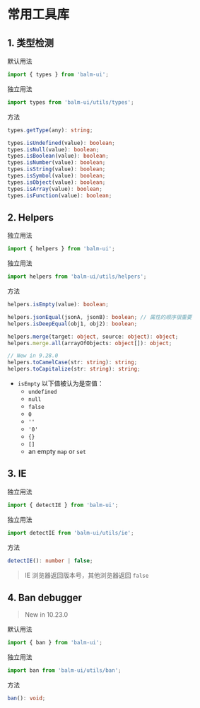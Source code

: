 # 常用工具库

## 1. 类型检测

默认用法

```js
import { types } from 'balm-ui';
```

独立用法

```js
import types from 'balm-ui/utils/types';
```

方法

```ts
types.getType(any): string;

types.isUndefined(value): boolean;
types.isNull(value): boolean;
types.isBoolean(value): boolean;
types.isNumber(value): boolean;
types.isString(value): boolean;
types.isSymbol(value): boolean;
types.isObject(value): boolean;
types.isArray(value): boolean;
types.isFunction(value): boolean;
```

## 2. Helpers

独立用法

```js
import { helpers } from 'balm-ui';
```

独立用法

```js
import helpers from 'balm-ui/utils/helpers';
```

方法

```ts
helpers.isEmpty(value): boolean;

helpers.jsonEqual(jsonA, jsonB): boolean; // 属性的顺序很重要
helpers.isDeepEqual(obj1, obj2): boolean;

helpers.merge(target: object, source: object): object;
helpers.merge.all(arrayOfObjects: object[]): object;

// New in 9.28.0
helpers.toCamelCase(str: string): string;
helpers.toCapitalize(str: string): string;
```

- `isEmpty` 以下值被认为是空值：
  - `undefined`
  - `null`
  - `false`
  - `0`
  - `''`
  - `'0'`
  - `{}`
  - `[]`
  - an empty `map` or `set`

## 3. IE

独立用法

```js
import { detectIE } from 'balm-ui';
```

独立用法

```js
import detectIE from 'balm-ui/utils/ie';
```

方法

```ts
detectIE(): number | false;
```

> IE 浏览器返回版本号，其他浏览器返回 `false`

## 4. Ban debugger

> New in 10.23.0

默认用法

```js
import { ban } from 'balm-ui';
```

独立用法

```js
import ban from 'balm-ui/utils/ban';
```

方法

```ts
ban(): void;
```
